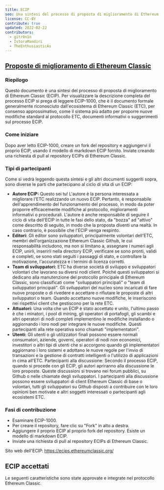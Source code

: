 ```yaml
---
title: ECIP
seo: Una sintesi del processo di proposta di miglioramento di Ethereum Classic (ECIP) e un elenco degli ECIP accettati.
license: CC-BY
contribute: true
updated: 2022-02-22
contributors:
  - gitr0n1n
  - IstoraMandiri
  - TheEnthusiasticAs
---
```


## [Proposte di miglioramento di Ethereum Classic](https://ecips.ethereumclassic.org/)

### Riepilogo

Questo documento è una sintesi del processo di proposta di miglioramento di Ethereum Classic (ECIP). Per visualizzare la descrizione completa del processo ECIP si prega di leggere ECIP-1000, che è il documento formale generalmente riconosciuto dall'ecosistema di Ethereum Classic (ETC), per consenso approssimativo, come il sistema più adatto per proporre nuove modifiche standard al protocollo ETC, documenti informativi o suggerimenti sul processo ECIP.

### Come iniziare

Dopo aver letto ECIP-1000, creare un fork del repository e aggiungervi il proprio ECIP, usando il modello di markdown ECIP fornito. Inviate creando una richiesta di pull al repository ECIPs di Ethereum Classic.

### Tipi di partecipanti

Come si vedrà leggendo questa sintesi e gli altri documenti suggeriti sopra, sono diverse le parti che partecipano al ciclo di vita di un ECIP:

- **Autore ECIP:** Questo sei tu! L'autore è la persona interessata a migliorare l'ETC realizzando un nuovo ECIP. Pertanto, è responsabile dell'apprendimento del funzionamento del processo, in modo da poter proporre efficacemente modifiche al protocollo, miglioramenti informativi o procedurali. L'autore è anche responsabile di seguire il ciclo di vita dell'ECIP in tutte le fasi dello stato, da "bozza" ad "attivo" come descritto di seguito, in modo che la proposta diventi una realtà. In caso contrario, è possibile che l'ECIP venga respinto.
- **Editori:** Gli editor sono sviluppatori, principalmente volontari dell'ETC, membri dell'organizzazione Ethereum Classic Github, le cui responsabilità includono, ma non si limitano a, assegnare i numeri agli ECIP, unirli, inserirli nella directory ECIP, verificare se sono pronti, validi e completi, se sono stati seguiti i passaggi di stato, e controllare la motivazione, l'accuratezza e i termini di licenza corretti.
- **Team di sviluppatori:** ETC ha diverse società di sviluppo e sviluppatori volontari che lavorano su diversi nodi client. Poiché questi sviluppatori si dedicano alla manutenzione del protocollo principale di Ethereum Classic, sono classificati come "sviluppatori principali" o "team di sviluppatori principali". Gli sviluppatori del nucleo sono incaricati di fare nuove proposte o di rivedere e accettare o rifiutare le proposte di altri sviluppatori o team. Quando accettano nuove modifiche, le inseriscono nei rispettivi client che gestiscono per la rete ETC.
- **Attuatori:** Una volta che un ECIP è stato accettato e unito, l'ultimo passo è che i minatori, i pool di mining, gli operatori di portafogli, gli scambi e altri operatori di nodi completi implementino le modifiche installando o aggiornando i loro nodi per integrare le nuove modifiche. Questi partecipanti alla rete operativa sono chiamati "implementatori".
- **Utenti:** Gli utenti o gli utilizzatori finali possono essere normali consumatori, aziende, governi, operatori di nodi non economici, investitori o altri tipi di utenti che si accorgono quando gli implementatori aggiornano i loro sistemi e adottano le nuove regole per l'invio di transazioni e la gestione di contratti intelligenti o l'utilizzo di applicazioni in cima all'ETC. Partecipanti alla discussione: Secondo il processo ECIP, quando si procede con gli ECIP, gli autori apriranno alla discussione le loro proposte. Queste discussioni si trovano nei forum pubblici, su Github o nelle chiamate degli sviluppatori. I partecipanti alla discussione possono essere sviluppatori di client Ethereum Classic di base o volontari, tutti gli sviluppatori su Github disposti a contribuire con le loro opinioni ben motivate e altri soggetti interessati o partecipanti agli ecosistemi ETC.

### Fasi di contribuzione

- Esaminare ECIP-1000.
- Per creare il repository, fare clic su "Fork" in alto a destra.
- Aggiungere il proprio ECIP al proprio fork del repository. Esiste un modello di markdown ECIP.
- Inviate una richiesta di pull al repository ECIPs di Ethereum Classic.

Sito web dell'ECIP: https://ecips.ethereumclassic.org/

## ECIP accettati

Le seguenti caratteristiche sono state approvate e integrate nel protocollo Ethereum Classic.
